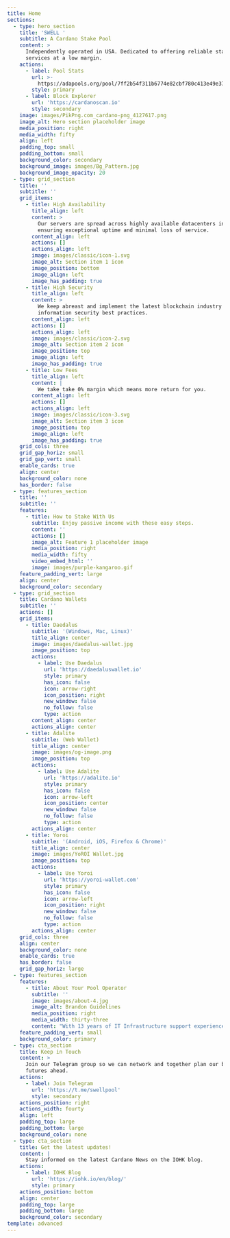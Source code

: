 ```yaml
---
title: Home
sections:
  - type: hero_section
    title: 'SWELL '
    subtitle: A Cardano Stake Pool
    content: >
      Independently operated in USA. Dedicated to offering reliable staking
      services at a low margin.
    actions:
      - label: Pool Stats
        url: >-
          https://adapools.org/pool/7ff2b54f311b6774e82cbf780c413e49e37b7501afd30f154918f7ca
        style: primary
      - label: Block Explorer
        url: 'https://cardanoscan.io'
        style: secondary
    image: images/PikPng.com_cardano-png_4127617.png
    image_alt: Hero section placeholder image
    media_position: right
    media_width: fifty
    align: left
    padding_top: small
    padding_bottom: small
    background_color: secondary
    background_image: images/Bg_Pattern.jpg
    background_image_opacity: 20
  - type: grid_section
    title: ''
    subtitle: ''
    grid_items:
      - title: High Availability
        title_align: left
        content: >
          Our servers are spread across highly available datacenters in Europe
          ensuring exceptional uptime and minimal loss of service.
        content_align: left
        actions: []
        actions_align: left
        image: images/classic/icon-1.svg
        image_alt: Section item 1 icon
        image_position: bottom
        image_align: left
        image_has_padding: true
      - title: High Security
        title_align: left
        content: >
          We keep abreast and implement the latest blockchain industry
          information security best practices.
        content_align: left
        actions: []
        actions_align: left
        image: images/classic/icon-2.svg
        image_alt: Section item 2 icon
        image_position: top
        image_align: left
        image_has_padding: true
      - title: Low Fees
        title_align: left
        content: |
          We take take 0% margin which means more return for you.
        content_align: left
        actions: []
        actions_align: left
        image: images/classic/icon-3.svg
        image_alt: Section item 3 icon
        image_position: top
        image_align: left
        image_has_padding: true
    grid_cols: three
    grid_gap_horiz: small
    grid_gap_vert: small
    enable_cards: true
    align: center
    background_color: none
    has_border: false
  - type: features_section
    title: ''
    subtitle: ''
    features:
      - title: How to Stake With Us
        subtitle: Enjoy passive income with these easy steps.
        content: ''
        actions: []
        image_alt: Feature 1 placeholder image
        media_position: right
        media_width: fifty
        video_embed_html: ''
        image: images/purple-kangaroo.gif
    feature_padding_vert: large
    align: center
    background_color: secondary
  - type: grid_section
    title: Cardano Wallets
    subtitle: ''
    actions: []
    grid_items:
      - title: Daedalus
        subtitle: '(Windows, Mac, Linux)'
        title_align: center
        image: images/daedalus-wallet.jpg
        image_position: top
        actions:
          - label: Use Daedalus
            url: 'https://daedaluswallet.io'
            style: primary
            has_icon: false
            icon: arrow-right
            icon_position: right
            new_window: false
            no_follow: false
            type: action
        content_align: center
        actions_align: center
      - title: Adalite
        subtitle: (Web Wallet)
        title_align: center
        image: images/og-image.png
        image_position: top
        actions:
          - label: Use Adalite
            url: 'https://adalite.io'
            style: primary
            has_icon: false
            icon: arrow-left
            icon_position: center
            new_window: false
            no_follow: false
            type: action
        actions_align: center
      - title: Yoroi
        subtitle: '(Android, iOS, Firefox & Chrome)'
        title_align: center
        image: images/YoROI Wallet.jpg
        image_position: top
        actions:
          - label: Use Yoroi
            url: 'https://yoroi-wallet.com'
            style: primary
            has_icon: false
            icon: arrow-left
            icon_position: right
            new_window: false
            no_follow: false
            type: action
        actions_align: center
    grid_cols: three
    align: center
    background_color: none
    enable_cards: true
    has_border: false
    grid_gap_horiz: large
  - type: features_section
    features:
      - title: About Your Pool Operator
        subtitle: ''
        image: images/about-4.jpg
        image_alt: Brandon Guidelines
        media_position: right
        media_width: thirty-three
        content: "With 13 years of IT Infrastructure support experience as well as investments and technical knowledge of cryptocurrencies since 2016, I believe I have acquired a good set of skills to navigate the dawn of the crypto era and help anyone in need along the way.\n\nPlease feel free to contact me with any questions or concerns at:\_<swell-pool@pm.me>\n"
    feature_padding_vert: small
    background_color: primary
  - type: cta_section
    title: Keep in Touch
    content: >
      Join our Telegram group so we can network and together plan our bright
      futures ahead.
    actions:
      - label: Join Telegram
        url: 'https://t.me/swellpool'
        style: secondary
    actions_position: right
    actions_width: fourty
    align: left
    padding_top: large
    padding_bottom: large
    background_color: none
  - type: cta_section
    title: Get the latest updates!
    content: |
      Stay informed on the latest Cardano News on the IOHK blog.
    actions:
      - label: IOHK Blog
        url: 'https://iohk.io/en/blog/'
        style: primary
    actions_position: bottom
    align: center
    padding_top: large
    padding_bottom: large
    background_color: secondary
template: advanced
---
```

